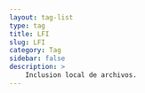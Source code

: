 ```yaml
---
layout: tag-list
type: tag
title: LFI
slug: LFI
category: Tag
sidebar: false
description: >
    Inclusion local de archivos.
---
```

